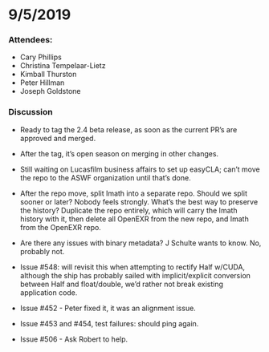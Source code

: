 # 9/5/2019

### Attendees:

* Cary Phillips
* Christina Tempelaar-Lietz
* Kimball Thurston
* Peter Hillman
* Joseph Goldstone

### Discussion

* Ready to tag the 2.4 beta release, as soon as the current PR’s are
  approved and merged.

* After the tag, it’s open season on merging in other changes.

* Still waiting on Lucasfilm business affairs to set up easyCLA; can’t
  move the repo to the ASWF organization until that’s done.

* After the repo move, split Imath into a separate repo. Should we
  split sooner or later? Nobody feels strongly. What’s the best way to
  preserve the history? Duplicate the repo entirely, which will carry
  the Imath history with it, then delete all OpenEXR from the new
  repo, and Imath from the OpenEXR repo.

* Are there any issues with binary metadata? J Schulte wants to
  know. No, probably not.

* Issue #548: will revisit this when attempting to rectify Half
  w/CUDA, although the ship has probably sailed with implicit/explicit
  conversion between Half and float/double, we’d rather not break
  existing application code.

* Issue #452 - Peter fixed it, it was an alignment issue.

* Issue #453 and #454, test failures: should ping again.

* Issue #506 - Ask Robert to help.
